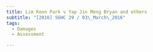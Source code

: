 ```yaml
---
title: Lim Koon Park v Yap Jin Meng Bryan and others 
subtitle: "[2016] SGHC 29 / 03\_March\_2016"
tags:
  - Damages
  - Assessment

---
```


